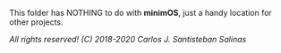 This folder has NOTHING to do with **minimOS**, just a handy location for other 
projects.

*All rights reserved! (C) 2018-2020 Carlos J. Santisteban Salinas*
